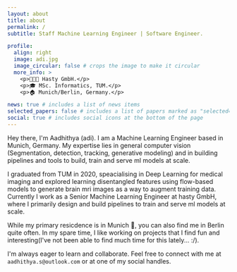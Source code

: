 ```yaml
---
layout: about
title: about
permalink: /
subtitle: Staff Machine Learning Engineer | Software Engineer.

profile:
  align: right
  image: adi.jpg
  image_circular: false # crops the image to make it circular
  more_info: >
    <p>👨🏾‍💻 Hasty GmbH.</p>
    <p>🎓 MSc. Informatics, TUM.</p>
    <p>🏠 Munich/Berlin, Germany.</p>

news: true # includes a list of news items
selected_papers: false # includes a list of papers marked as "selected={true}"
social: true # includes social icons at the bottom of the page
---
```

Hey there, I'm Aadhithya (adi). I am a Machine Learning Engineer based in Munich, Germany. My expertise lies in general computer vision (Segmentation, detection, tracking, generative modeling) and in building pipelines and tools to build, train and serve ml models at scale.

I graduated from TUM in 2020, speacialising in Deep Learning for medical imaging and explored learning disentangled features using flow-based models to generate brain mri images as a way to augment training data. Currently I work as a Senior Machine Learning Engineer at hasty GmbH, where I primarily design and build pipelines to train and serve ml models at scale.

While my primary resicdence is in Munich 🥨, you can also find me in Berlin quite often. In my spare time, I like working on projects that I find fun and interesting(I've not been able to find much time for this lately... :/).

I'm always eager to learn and collaborate. Feel free to connect with me at `aadhithya.s@outlook.com` or at one of my social handles.
